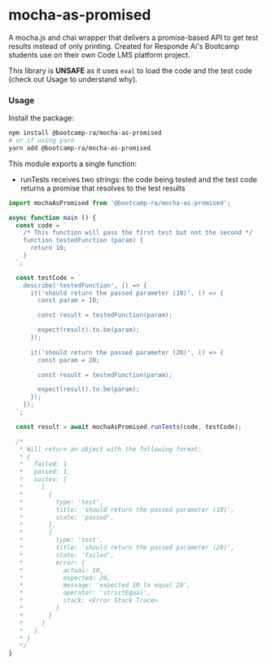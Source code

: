 # mocha-as-promised
A mocha.js and chai wrapper that delivers a promise-based API to get test results instead of only printing. Created for Responde Aí's Bootcamp students use on their own Code LMS platform project.

This library is **UNSAFE** as it uses `eval` to load the code and the test code (check out Usage to understand why).

### Usage

Install the package:

```sh
npm install @bootcamp-ra/mocha-as-promised
# or if using yarn
yarn add @bootcamp-ra/mocha-as-promised
```

This module exports a single function:

- runTests
  receives two strings: the code being tested and the test code
  returns a promise that resolves to the test results

```js
import mochaAsPromised from '@bootcamp-ra/mocha-as-promised';

async function main () {
  const code = `
    /* This function will pass the first test but not the second */
    function testedFunction (param) {
      return 10;
    }
  `;

  const testCode = `
    describe('testedFunction', () => {
      it('should return the passed parameter (10)', () => {
        const param = 10;

        const result = testedFunction(param);

        expect(result).to.be(param);
      });
      
      it('should return the passed parameter (20)', () => {
        const param = 20;

        const result = testedFunction(param);

        expect(result).to.be(param);
      });
    });
  `;

  const result = await mochaAsPromised.runTests(code, testCode);

  /*
   * Will return an object with the following format:
   * {
   *   failed: 1
   *   passed: 1,
   *   suites: [
   *     [
   *       {
   *         type: 'test',
   *         title: 'should return the passed parameter (10)',
   *         state: 'passed',
   *       },
   *       {
   *         type: 'test',
   *         title: 'should return the passed parameter (20)',
   *         state: 'failed',
   *         error: {
   *           actual: 10,
   *           expected: 20,
   *           message: 'expected 10 to equal 20',
   *           operator: 'strictEqual',
   *           stack: <Error Stack Trace>
   *         }
   *       }
   *     ]
   *   ]
   * }
   */
}
```
